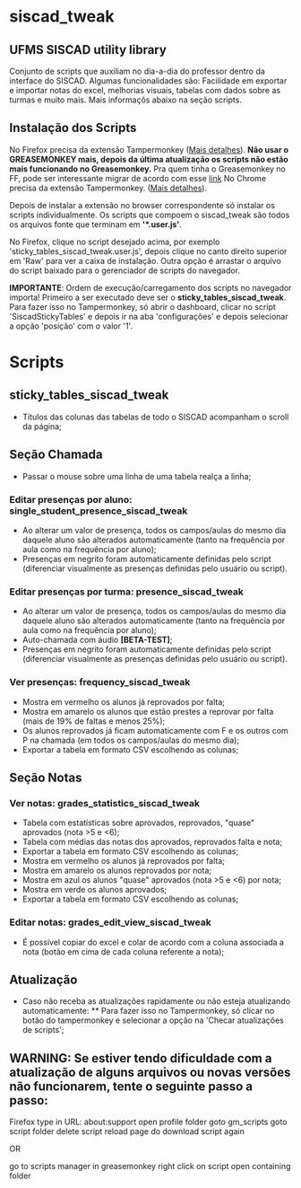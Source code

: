 # siscad_tweak
## UFMS SISCAD utility library

Conjunto de scripts que auxiliam no dia-a-dia do professor dentro da interface do SISCAD.
Algumas funcionalidades são: Facilidade em exportar e importar notas do excel, melhorias visuais, tabelas com dados sobre as turmas e muito mais. 
Mais informaçõs abaixo na seção scripts.

## Instalação dos Scripts

No Firefox precisa da extensão Tampermonkey ([Mais detalhes](https://addons.mozilla.org/pt-BR/firefox/addon/tampermonkey/)).
**Não usar o GREASEMONKEY mais, depois da última atualização os scripts não estão mais funcionando no Greasemonkey.**
Pra quem tinha o Greasemonkey no FF, pode ser interessante migrar de acordo com esse [link](https://stackoverflow.com/questions/47317983/how-to-transfer-all-greasemonkey-userscripts-to-tampermonkey-on-firefox-57)
No Chrome precisa da extensão Tampermonkey. ([Mais detalhes](https://tugatech.com.pt/t12232-dica-como-instalar-scripts-no-google-chrome)).

Depois de instalar a extensão no browser correspondente só instalar os scripts individualmente.
Os scripts que compoem o siscad_tweak são todos os arquivos fonte que terminam em **'*.user.js'**.

No Firefox, clique no script desejado acima, por exemplo 'sticky_tables_siscad_tweak.user.js', depois clique no canto direito superior em 'Raw' para ver a caixa de instalação.
Outra opção é arrastar o arquivo do script baixado para o gerenciador de scripts do navegador.

**IMPORTANTE**: Ordem de execução/carregamento dos scripts no navegador importa! Primeiro a ser executado deve ser o **sticky_tables_siscad_tweak**.
Para fazer isso no Tampermonkey, só abrir o dashboard, clicar no script 'SiscadStickyTables' e depois ir na aba 'configurações' e depois selecionar a opção 'posição' com o valor '1'.

# Scripts

## sticky_tables_siscad_tweak
* Titulos das colunas das tabelas de todo o SISCAD acompanham o scroll da página;

## Seção Chamada
* Passar o mouse sobre uma linha de uma tabela realça a linha;

### Editar presenças por aluno: single_student_presence_siscad_tweak 
* Ao alterar um valor de presença, todos os campos/aulas do mesmo dia daquele aluno são alterados automaticamente (tanto na frequência por aula como na frequência por aluno);
* Presenças em negrito foram automaticamente definidas pelo script (diferenciar visualmente as presenças definidas pelo usuário ou script).

### Editar presenças por turma: presence_siscad_tweak
* Ao alterar um valor de presença, todos os campos/aulas do mesmo dia daquele aluno são alterados automaticamente (tanto na frequência por aula como na frequência por aluno);
* Auto-chamada com áudio **[BETA-TEST]**;
* Presenças em negrito foram automaticamente definidas pelo script (diferenciar visualmente as presenças definidas pelo usuário ou script).

### Ver presenças: frequency_siscad_tweak

* Mostra em vermelho os alunos já reprovados por falta;
* Mostra em amarelo os alunos que estão prestes a reprovar por falta (mais de 19% de faltas e menos 25%);
* Os alunos reprovados já ficam automaticamente com F e os outros com P na chamada (em todos os campos/aulas do mesmo dia);
* Exportar a tabela em formato CSV escolhendo as colunas;

## Seção Notas

### Ver notas: grades_statistics_siscad_tweak
* Tabela com estatísticas sobre aprovados, reprovados, "quase" aprovados (nota >5 e <6);
* Tabela com médias das notas dos aprovados, reprovados falta e nota;
* Exportar a tabela em formato CSV escolhendo as colunas;
* Mostra em vermelho os alunos já reprovados por falta;
* Mostra em amarelo os alunos reprovados por nota;
* Mostra em azul os alunos "quase" aprovados (nota >5 e <6) por nota;
* Mostra em verde os alunos aprovados;
* Exportar a tabela em formato CSV escolhendo as colunas;

### Editar notas: grades_edit_view_siscad_tweak
* É possível copiar do excel e colar de acordo com a coluna associada a nota (botão em cima de cada coluna referente a nota);

## Atualização

* Caso não receba as atualizações rapidamente ou não esteja atualizando automaticamente: 
** Para fazer isso no Tampermonkey, só clicar no botão do tampermonkey e selecionar a opção  na 'Checar atualizações de scripts';

## WARNING: Se  estiver tendo dificuldade com a atualização de alguns arquivos ou novas versões não funcionarem, tente o seguinte passo a passo:

Firefox
type in URL: about:support
open profile folder
goto gm_scripts
goto script folder
delete script
reload page do download script again


OR

go to scripts manager in greasemonkey
right click on script
open containing folder
